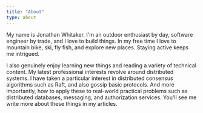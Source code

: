```yaml
---
title: "About"
type: about
---
```


My name is Jonathan Whitaker. I'm an outdoor enthusiast by day, software engineer by trade, and I love to build things. In my free time I love to mountain bike, ski, fly fish, and explore new places. Staying active keeps me intrigued.

I also genuinely enjoy learning new things and reading a variety of technical content. My latest professional interests revolve around distributed systems. I have taken a particular interest in distributed consensus algorithms such as Raft, and also gossip basic protocols. And more importantly, how to apply these to real-world practical problems such as distributed databases, messaging, and authorization services. You'll see me write more about these things in my articles.
